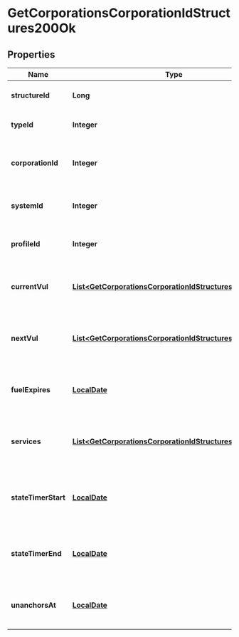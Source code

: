 
# GetCorporationsCorporationIdStructures200Ok

## Properties
Name | Type | Description | Notes
------------ | ------------- | ------------- | -------------
**structureId** | **Long** | The Item ID of the structure | 
**typeId** | **Integer** | The type id of the structure | 
**corporationId** | **Integer** | ID of the corporation that owns the structure | 
**systemId** | **Integer** | The solar system the structure is in | 
**profileId** | **Integer** | The id of the ACL profile for this citadel | 
**currentVul** | [**List&lt;GetCorporationsCorporationIdStructuresCurrentVul&gt;**](GetCorporationsCorporationIdStructuresCurrentVul.md) | This week&#39;s vulnerability windows, Monday is day 0 | 
**nextVul** | [**List&lt;GetCorporationsCorporationIdStructuresNextVul&gt;**](GetCorporationsCorporationIdStructuresNextVul.md) | Next week&#39;s vulnerability windows, Monday is day 0 | 
**fuelExpires** | [**LocalDate**](LocalDate.md) | Date on which the structure will run out of fuel |  [optional]
**services** | [**List&lt;GetCorporationsCorporationIdStructuresService&gt;**](GetCorporationsCorporationIdStructuresService.md) | Contains a list of service upgrades, and their state |  [optional]
**stateTimerStart** | [**LocalDate**](LocalDate.md) | Date at which the structure entered it&#39;s current state |  [optional]
**stateTimerEnd** | [**LocalDate**](LocalDate.md) | Date at which the structure will move to it&#39;s next state |  [optional]
**unanchorsAt** | [**LocalDate**](LocalDate.md) | Date at which the structure will unanchor |  [optional]




